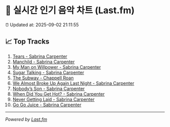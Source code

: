 # 🎵 실시간 인기 음악 차트 (Last.fm)

⏰ Updated at: 2025-09-02 21:11:55

## 📈 Top Tracks

1. [Tears - Sabrina Carpenter](https://www.last.fm/music/Sabrina+Carpenter/_/Tears)
2. [Manchild - Sabrina Carpenter](https://www.last.fm/music/Sabrina+Carpenter/_/Manchild)
3. [My Man on Willpower - Sabrina Carpenter](https://www.last.fm/music/Sabrina+Carpenter/_/My+Man+on+Willpower)
4. [Sugar Talking - Sabrina Carpenter](https://www.last.fm/music/Sabrina+Carpenter/_/Sugar+Talking)
5. [The Subway - Chappell Roan](https://www.last.fm/music/Chappell+Roan/_/The+Subway)
6. [We Almost Broke Up Again Last Night - Sabrina Carpenter](https://www.last.fm/music/Sabrina+Carpenter/_/We+Almost+Broke+Up+Again+Last+Night)
7. [Nobody’s Son - Sabrina Carpenter](https://www.last.fm/music/Sabrina+Carpenter/_/Nobody%E2%80%99s+Son)
8. [When Did You Get Hot? - Sabrina Carpenter](https://www.last.fm/music/Sabrina+Carpenter/_/When+Did+You+Get+Hot%3F)
9. [Never Getting Laid - Sabrina Carpenter](https://www.last.fm/music/Sabrina+Carpenter/_/Never+Getting+Laid)
10. [Go Go Juice - Sabrina Carpenter](https://www.last.fm/music/Sabrina+Carpenter/_/Go+Go+Juice)

---
*Powered by [Last.fm](https://www.last.fm)*
